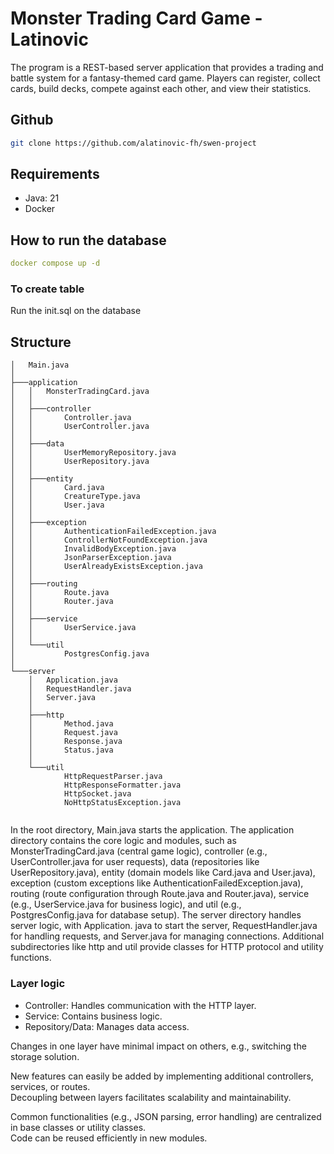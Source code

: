 # Monster Trading Card Game - Latinovic

The program is a REST-based server application that provides a trading and battle
system for a fantasy-themed card game. Players can register, collect cards, build
decks, compete against each other, and view their statistics.
 
## Github

```bash
git clone https://github.com/alatinovic-fh/swen-project
```

## Requirements
- Java: 21
- Docker

## How to run the database
```yaml
docker compose up -d
```
### To create table
Run the init.sql on the database

## Structure

```
│   Main.java
│
├───application
│   │   MonsterTradingCard.java
│   │
│   ├───controller
│   │       Controller.java
│   │       UserController.java
│   │
│   ├───data
│   │       UserMemoryRepository.java
│   │       UserRepository.java
│   │
│   ├───entity
│   │       Card.java
│   │       CreatureType.java
│   │       User.java
│   │
│   ├───exception
│   │       AuthenticationFailedException.java
│   │       ControllerNotFoundException.java
│   │       InvalidBodyException.java
│   │       JsonParserException.java
│   │       UserAlreadyExistsException.java
│   │
│   ├───routing
│   │       Route.java
│   │       Router.java
│   │
│   ├───service
│   │       UserService.java
│   │
│   └───util
│           PostgresConfig.java
│
└───server
    │   Application.java
    │   RequestHandler.java
    │   Server.java
    │
    ├───http
    │       Method.java
    │       Request.java
    │       Response.java
    │       Status.java
    │
    └───util
            HttpRequestParser.java
            HttpResponseFormatter.java
            HttpSocket.java
            NoHttpStatusException.java


```


In the root directory, Main.java starts the
application. The application directory contains the core logic and modules,
such as MonsterTradingCard.java (central game logic), controller
(e.g., UserController.java for user requests),
data (repositories like UserRepository.java),
entity (domain models like Card.java and User.java),
exception (custom exceptions like AuthenticationFailedException.java),
routing (route configuration through Route.java and Router.java),
service (e.g., UserService.java for business logic),
and util (e.g., PostgresConfig.java for database setup).
The server directory handles server logic, with Application.
java to start the server, RequestHandler.java for handling requests,
and Server.java for managing connections.
Additional subdirectories like http and util provide classes for
HTTP protocol and utility functions.

### Layer logic

* Controller: Handles communication with the HTTP layer.
* Service: Contains business logic.
* Repository/Data: Manages data access.

Changes in one layer have minimal impact on others, e.g., switching the storage solution.

New features can easily be added by implementing additional controllers, services, or routes.  
Decoupling between layers facilitates scalability and maintainability.

Common functionalities (e.g., JSON parsing, error handling) are centralized in base classes or utility classes.  
Code can be reused efficiently in new modules.